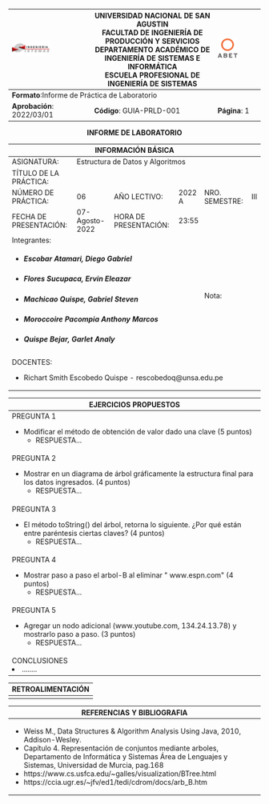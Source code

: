 <div align="center">
<table>
    <theader>
        <tr>
            <td><img src="https://github.com/rescobedoq/pw2/blob/main/epis.png?raw=true" alt="EPIS" style="width:50%; height:auto"/></td>
            <th>
                <span style="font-weight:bold;">UNIVERSIDAD NACIONAL DE SAN AGUSTIN</span><br />
                <span style="font-weight:bold;">FACULTAD DE INGENIERÍA DE PRODUCCIÓN Y SERVICIOS</span><br />
                <span style="font-weight:bold;">DEPARTAMENTO ACADÉMICO DE INGENIERÍA DE SISTEMAS E INFORMÁTICA</span><br />
                <span style="font-weight:bold;">ESCUELA PROFESIONAL DE INGENIERÍA DE SISTEMAS</span>
            </th>
            <td><img src="https://github.com/rescobedoq/pw2/blob/main/abet.png?raw=true" alt="ABET" style="width:50%; height:auto"/></td>
        </tr>
    </theader>
    <tbody>
        <tr><td colspan="3"><span style="font-weight:bold;">Formato</span>:Informe de Práctica de Laboratorio</td></tr>
        <tr><td><span style="font-weight:bold;">Aprobación</span>:  2022/03/01</td><td><span style="font-weight:bold;">Código</span>: GUIA-PRLD-001</td><td><span style="font-weight:bold;">Página</span>: 1</td></tr>
    </tbody>
</table>
</div>

<div align="center">
<span style="font-weight:bold;">INFORME DE LABORATORIO</span><br />
</div>


<table>
<theader>
<tr><th colspan="6">INFORMACIÓN BÁSICA</th></tr>
</theader>
<tbody>
<tr><td>ASIGNATURA:</td><td colspan="5">Estructura de Datos y Algoritmos</td></tr>
<tr><td>TÍTULO DE LA PRÁCTICA:</td><td colspan="5" ÁRBOL B</td></tr>
<tr>
<td>NÚMERO DE PRÁCTICA:</td><td>06</td><td>AÑO LECTIVO:</td><td>2022 A</td><td>NRO. SEMESTRE:</td><td>III</td>
</tr>
<tr>
<td>FECHA DE PRESENTACIÓN:</td><td>07-Agosto-2022</td><td>HORA DE PRESENTACIÓN:</td><td colspan="3">23:55</td>
</tr>
<tr><td colspan="4">Integrantes:
        <ul>
            <li><h5>Escobar Atamari, Diego Gabriel</h5></li>
            <li><h5>Flores Sucupaca, Ervin Eleazar </h5></li>
            <li><h5>Machicao Quispe, Gabriel Steven</h5></li>
            <li><h5>Moroccoire Pacompia Anthony Marcos</h5></li>
            <li><h5>Quispe Bejar, Garlet Analy</h5></li>
        </ul>
    </td>
    <td colspan="2">Nota:</td>
</<tr>
<tr><td colspan="6">DOCENTES:
<ul>
<li>Richart Smith Escobedo Quispe - rescobedoq@unsa.edu.pe</li>
</ul>
</td>
</<tr>
</tdbody>
</table>

<table>
    <theader>
        <tr><th colspan="6">EJERCICIOS PROPUESTOS</th></tr>
    </theader>
    <tbody>
        <tr><td colspan="6"> PREGUNTA 1
          <ul>
     	     <li> Modificar el método de obtención de valor dado una clave (5 puntos)
		<ul>
		    <li>RESPUESTA...</li>
		</ul>             
	     </li>
	  </ul>
	</td></tr>
 	<tr><td colspan="6"> PREGUNTA 2
          <ul>
     	     <li> Mostrar en un diagrama de árbol gráficamente la estructura final para los datos ingresados. (4 puntos)
             <ul>
		    <li>RESPUESTA...</li>
		</ul> 
	     </li>
	  </ul>
	</td></tr>
 	<tr><td colspan="6"> PREGUNTA 3
          <ul>
     	     <li>El método toString() del árbol, retorna lo siguiente. ¿Por qué están entre paréntesis ciertas claves? (4 puntos)
                <ul>
		    <li>RESPUESTA...</li>
		</ul> 
             </li>
	  </ul>
	</td></tr>
 	<tr><td colspan="6"> PREGUNTA 4
          <ul>
     	     <li>Mostrar paso a paso el arbol-B al eliminar " www.espn.com" (4 puntos)
                <ul>
		    <li>RESPUESTA...</li>
		</ul> 
             </li>
	  </ul>
	</td></tr>
 	<tr><td colspan="6"> PREGUNTA 5
          <ul>
     	     <li>Agregar un nodo adicional (www.youtube.com, 134.24.13.78) y mostrarlo paso a paso. (3 puntos)
                 <ul>
		    <li>RESPUESTA...</li>
		</ul> 
             </li>
	  </ul>
	</td></tr>
        <tr><td colspan="6"> CONCLUSIONES
           <li>........</li>
	</td></tr>
 </tbody>
</table>

<table>
    <theader>
        <tr><th>RETROALIMENTACIÓN</th></tr>
    </theader>
    <tbody>
         <tr><td colspan="6">                       </td></tr>
    </tbody>
</table>

<table>
    <theader>
        <tr><th>REFERENCIAS Y BIBLIOGRAFIA</th></tr>
    </theader>
    <tbody>
        <tr><td>
            <ul>
                <li>Weiss M., Data Structures & Algorithm Analysis Using Java, 2010, Addison-Wesley.</li>
                <li>Capítulo 4. Representación de conjuntos mediante arboles, Departamento de
Informática y Sistemas Área de Lenguajes y Sistemas, Universidad de Murcia, pag.168</li>
                <li>https://www.cs.usfca.edu/~galles/visualization/BTree.html</li>
                <li>https://ccia.ugr.es/~jfv/ed1/tedi/cdrom/docs/arb_B.htm</li>
            </ul></td>
        </tr>
    </tbody>
</table>